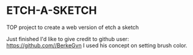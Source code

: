 # ETCH-A-SKETCH
TOP project to create a web version of etch a sketch

Just finished
I'd like to give credit to github user: https://github.com//BerkeGvn 
I used his concept on setting brush color.